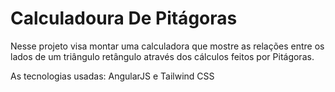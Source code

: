 # Calculadoura De Pitágoras

<p>Nesse projeto visa montar uma calculadora que mostre as relações entre os lados de um triângulo retângulo através dos cálculos feitos por Pitágoras.</p>

<p>As tecnologias usadas: AngularJS e Tailwind CSS</p>
